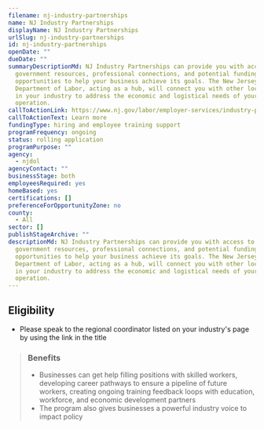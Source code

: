 ```yaml
---
filename: nj-industry-partnerships
name: NJ Industry Partnerships
displayName: NJ Industry Partnerships
urlSlug: nj-industry-partnerships
id: nj-industry-partnerships
openDate: ""
dueDate: ""
summaryDescriptionMd: NJ Industry Partnerships can provide you with access to
  government resources, professional connections, and potential funding
  opportunities to help your business achieve its goals. The New Jersey
  Department of Labor, acting as a hub, will connect you with other local voices
  in your industry to address the economic and logistical needs of your
  operation.
callToActionLink: https://www.nj.gov/labor/employer-services/industry-partnerships/
callToActionText: Learn more
fundingType: hiring and employee training support
programFrequency: ongoing
status: rolling application
programPurpose: ""
agency:
  - njdol
agencyContact: ""
businessStage: both
employeesRequired: yes
homeBased: yes
certifications: []
preferenceForOpportunityZone: no
county:
  - All
sector: []
publishStageArchive: ""
descriptionMd: NJ Industry Partnerships can provide you with access to
  government resources, professional connections, and potential funding
  opportunities to help your business achieve its goals. The New Jersey
  Department of Labor, acting as a hub, will connect you with other local voices
  in your industry to address the economic and logistical needs of your
  operation.
---
```


## Eligibility

- Please speak to the regional coordinator listed on your industry's page by using the link in the title

> ### Benefits
>
> - Businesses can get help filling positions with skilled workers, developing career pathways to ensure a pipeline of future workers, creating ongoing training feedback loops with education, workforce, and economic development partners
> - The program also gives businesses a powerful industry voice to impact policy
